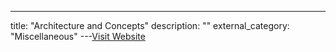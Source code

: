 ---
title: "Architecture and Concepts"
description: ""
external_category: "Miscellaneous"
---[Visit Website](https://docs.cilium.io/en/stable/overview/component-overview/)

